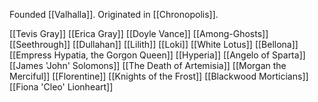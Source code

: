 Founded [[Valhalla]]. Originated in [[Chronopolis]].

[[Tevis Gray]]
[[Erica Gray]]
[[Doyle Vance]]
[[Among-Ghosts]]
[[Seethrough]]
[[Dullahan]]
[[Lilith]]
[[Loki]]
[[White Lotus]]
[[Bellona]]
[[Empress Hypatia, the Gorgon Queen]]
[[Hyperia]]
[[Angelo of Sparta]]
[[James 'John' Solomons]]
[[The Death of Artemisia]]
[[Morgan the Merciful]]
[[Florentine]]
[[Knights of the Frost]]
[[Blackwood Morticians]]
[[Fiona 'Cleo' Lionheart]]
